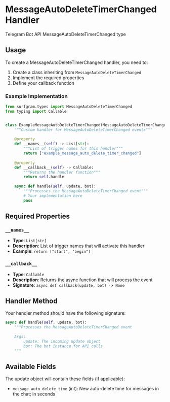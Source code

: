# MessageAutoDeleteTimerChanged Handler

Telegram Bot API MessageAutoDeleteTimerChanged type

## Usage

To create a MessageAutoDeleteTimerChanged handler, you need to:

1. Create a class inheriting from `MessageAutoDeleteTimerChanged`
2. Implement the required properties
3. Define your callback function

### Example Implementation

```python
from surfgram.types import MessageAutoDeleteTimerChanged
from typing import Callable


class ExampleMessageAutoDeleteTimerChanged(MessageAutoDeleteTimerChanged):
    """Custom handler for MessageAutoDeleteTimerChanged events"""
    
    @property
    def __names__(self) -> List[str]:
        """List of trigger names for this handler"""
        return ["example_message_auto_delete_timer_changed"]
    
    @property
    def __callback__(self) -> Callable:
        """Returns the handler function"""
        return self.handle
    
    async def handle(self, update, bot):
        """Processes the MessageAutoDeleteTimerChanged event"""
        # Your implementation here
        pass
```

## Required Properties

### `__names__`
- **Type**: `List[str]`
- **Description**: List of trigger names that will activate this handler
- **Example**: `return ["start", "begin"]`

### `__callback__`
- **Type**: `Callable`
- **Description**: Returns the async function that will process the event
- **Signature**: `async def callback(update, bot) -> None`

## Handler Method

Your handler method should have the following signature:

```python
async def handle(self, update, bot):
    """Processes the MessageAutoDeleteTimerChanged event
    
    Args:
        update: The incoming update object
        bot: The bot instance for API calls
    """
```

## Available Fields

The update object will contain these fields (if applicable):

- `message_auto_delete_time` (int): New auto-delete time for messages in the chat; in seconds

